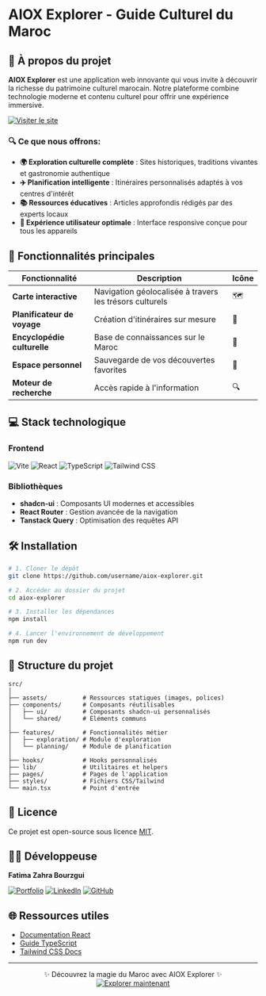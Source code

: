 # AIOX Explorer - Guide Culturel du Maroc

## 🌟 À propos du projet

**AIOX Explorer** est une application web innovante qui vous invite à découvrir la richesse du patrimoine culturel marocain. Notre plateforme combine technologie moderne et contenu culturel pour offrir une expérience immersive.

[![Visiter le site](https://img.shields.io/badge/Visiter_le_site-AIOX_Explorer-2ea44f?style=for-the-badge)](https://aiox-g.netlify.app/)

### 🔍 Ce que nous offrons:
- **🌍 Exploration culturelle complète** : Sites historiques, traditions vivantes et gastronomie authentique
- **✈️ Planification intelligente** : Itinéraires personnalisés adaptés à vos centres d'intérêt
- **📚 Ressources éducatives** : Articles approfondis rédigés par des experts locaux
- **📱 Expérience utilisateur optimale** : Interface responsive conçue pour tous les appareils

## 🚀 Fonctionnalités principales

| Fonctionnalité | Description | Icône |
|----------------|-------------|-------|
| **Carte interactive** | Navigation géolocalisée à travers les trésors culturels | 🗺️ |
| **Planificateur de voyage** | Création d'itinéraires sur mesure | 🧳 |
| **Encyclopédie culturelle** | Base de connaissances sur le Maroc | 📖 |
| **Espace personnel** | Sauvegarde de vos découvertes favorites | 👤 |
| **Moteur de recherche** | Accès rapide à l'information | 🔍 |

## 💻 Stack technologique

### Frontend
![Vite](https://img.shields.io/badge/Vite-B73BFE?style=for-the-badge&logo=vite&logoColor=FFD62E)
![React](https://img.shields.io/badge/React-20232A?style=for-the-badge&logo=react&logoColor=61DAFB)
![TypeScript](https://img.shields.io/badge/TypeScript-007ACC?style=for-the-badge&logo=typescript&logoColor=white)
![Tailwind CSS](https://img.shields.io/badge/Tailwind_CSS-38B2AC?style=for-the-badge&logo=tailwind-css&logoColor=white)

### Bibliothèques
- **shadcn-ui** : Composants UI modernes et accessibles
- **React Router** : Gestion avancée de la navigation
- **Tanstack Query** : Optimisation des requêtes API

## 🛠️ Installation

```bash
# 1. Cloner le dépôt
git clone https://github.com/username/aiox-explorer.git

# 2. Accéder au dossier du projet
cd aiox-explorer

# 3. Installer les dépendances
npm install

# 4. Lancer l'environnement de développement
npm run dev
```

## 📂 Structure du projet

```
src/
│
├── assets/          # Ressources statiques (images, polices)
├── components/      # Composants réutilisables
│   ├── ui/          # Composants shadcn-ui personnalisés
│   └── shared/      # Éléments communs
│
├── features/        # Fonctionnalités métier
│   ├── exploration/ # Module d'exploration
│   └── planning/    # Module de planification
│
├── hooks/           # Hooks personnalisés
├── lib/             # Utilitaires et helpers
├── pages/           # Pages de l'application
├── styles/          # Fichiers CSS/Tailwind
└── main.tsx         # Point d'entrée
```

## 📝 Licence

Ce projet est open-source sous licence [MIT](https://choosealicense.com/licenses/mit/).

## 👩‍💻 Développeuse

**Fatima Zahra Bourzgui**  

[![Portfolio](https://img.shields.io/badge/Portfolio-Fatima_Zahra_Bourzgui-FF4088?style=for-the-badge&logo=netlify&logoColor=white)](https://fzbourzgui.netlify.app/)
[![LinkedIn](https://img.shields.io/badge/LinkedIn-Fatima_Zahra_Bourzgui-0077B5?style=for-the-badge&logo=linkedin&logoColor=white)](https://www.linkedin.com/in/fatima-zahra-bourzgui-49020b341/)
[![GitHub](https://img.shields.io/badge/GitHub-FZBourzgui-181717?style=for-the-badge&logo=github&logoColor=white)](https://github.com/FZBourzgui)

## 🌐 Ressources utiles

- [Documentation React](https://reactjs.org/docs/getting-started.html)
- [Guide TypeScript](https://www.typescriptlang.org/docs/)
- [Tailwind CSS Docs](https://tailwindcss.com/docs/installation)

---

<p align="center">
  ✨ Découvrez la magie du Maroc avec AIOX Explorer ✨<br>
  <a href="https://aiox-g.netlify.app/">
    <img src="https://img.shields.io/badge/EXPLORER_MAINTENANT-FF6B6B?style=for-the-badge&logo=compass&logoColor=white" alt="Explorer maintenant">
  </a>
</p>

